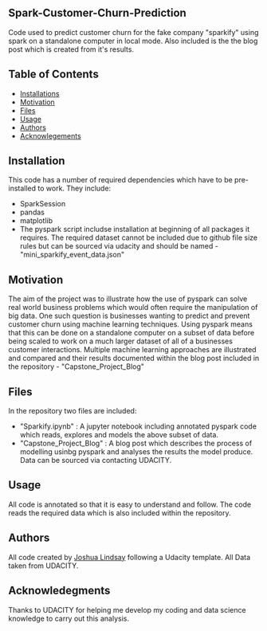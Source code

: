 ## Spark-Customer-Churn-Prediction

Code used to predict customer churn for the fake company "sparkify" using spark on a standalone computer in local mode. Also included is the the blog post which is created from it's results. 

Table of Contents 
---

- [Installations](#installation)
- [Motivation](#motivation)
- [Files](#files)
- [Usage](#Usage)
- [Authors](#authors)
- [Acknowlegements](#acknowledgements) 

## Installation

This code has a number of required dependencies which have to be pre-installed to work. They include:

- SparkSession
- pandas
- matplotlib
- The pyspark script includse installation at beginning of all packages it requires. The required dataset cannot be included due to github file size rules but can be sourced via udacity and should be named - "mini_sparkify_event_data.json"
## Motivation 

The aim of the project was to illustrate how the use of pyspark can solve real world business problems which would often require the manipulation of big data. One such question is businesses wanting to predict and prevent customer churn using machine learning techniques. Using pyspark means that this can be done on a standalone computer on a subset of data before being scaled to work on a much larger dataset of all of a businesses customer interactions. Multiple machine learning approaches are illustrated and compared and their results documented within the blog post included in the repository - "Capstone_Project_Blog"

## Files 

In the repository two files are included:
- "Sparkify.ipynb" : A jupyter notebook including annotated pyspark code which reads, explores and models the above subset of data. 
- "Capstone_Project_Blog" : A blog post which describes the process of modelling usinbg pyspark and analyses the results the model produce. 
Data can be sourced via contacting UDACITY.
## Usage 
All code is annotated so that it is easy to understand and follow. The code reads the required data which is also included within the repository. 

## Authors

All code created by [Joshua Lindsay](https://github.com/josh-lindsay2023) following a Udacity template. 
All Data taken from UDACITY. 

## Acknowledegments

 Thanks to UDACITY for helping me develop my coding and data science knowledge to carry out this analysis. 
